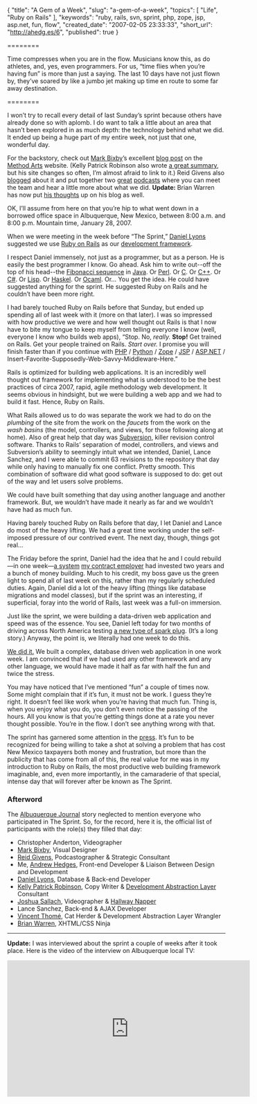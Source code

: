 {
  "title": "A Gem of a Week",
  "slug": "a-gem-of-a-week",
  "topics": [
    "Life",
    "Ruby on Rails"
  ],
  "keywords": "ruby, rails, svn, sprint, php, zope, jsp, asp.net, fun, flow",
  "created_date": "2007-02-05 23:33:33",
  "short_url": "http://ahedg.es/6",
  "published": true
}

========

Time compresses when you are in the flow. Musicians know this, as do athletes, and, yes, even programmers. For us, “time flies when you’re having fun” is more than just a saying. The last 10 days have not just flown by, they’ve soared by like a jumbo jet making up time en route to some far away destination.

========

I won’t try to recall every detail of last Sunday’s sprint because others have already done so with aplomb. I do want to talk a little about an area that hasn’t been explored in as much depth: the technology behind what we did. It ended up being a huge part of my entire week, not just that one, wonderful day.

<!--
<div class="photo-left">
	<p>
		<img src="http://static.zooomr.com/images/688986_0b43c0c834.jpg" alt="Obligatory Artsy Shot">
	</p>
</div>
-->

For the backstory, check out [Mark Bixby](http://markbixby.com/)’s excellent [blog post](http://www.methodarts.com/blog/post/the_sprint/) on the [Method Arts](http://methodarts.com/) website. (Kelly Patrick Robinson also wrote [a great summary](http://kellypatrickrobinson.com/), but his site changes so often, I’m almost afraid to link to it.) Reid Givens also [blogged](http://www.reidgivens.com/roi_blog/2007/02/04/10-professionals-12-hours-1-big-task-the-method-arts-sprint/) about it and put together two [great](http://www.reidgivens.com/roi_blog/2007/02/04/method-arts-sprint-podcast-brian-warren/) [podcasts](http://www.reidgivens.com/roi_blog/2007/02/04/method-arts-sprint-podcast/) where you can meet the team and hear a little more about what we did. **Update:** Brian Warren has now put [his thoughts](http://bw.watchtan.com/article/358/the-sprint) up on his blog as well.

OK, I’ll assume from here on that you’re hip to what went down in a borrowed office space in Albuquerque, New Mexico, between 8:00 a.m. and 8:00 p.m. Mountain time, January 28, 2007.

When we were meeting in the week before “The Sprint,” [Daniel Lyons](http://storytotell.org/) suggested we use [Ruby on Rails](http://en.wikipedia.org/wiki/Ruby_on_Rails) as our [development framework](http://en.wikipedia.org/wiki/Framework).

I respect Daniel immensely, not just as a programmer, but as a person. He is easily the best programmer I know. Go ahead. Ask him to write out--off the top of his head--the [Fibonacci sequence](http://en.wikipedia.org/wiki/Fibonacci_sequence) in [Java](http://en.wikipedia.org/wiki/Java_%28programming_language%29). Or [Perl](http://en.wikipedia.org/wiki/Perl). Or [C](http://en.wikipedia.org/wiki/C_%28programming_language%29). Or [C++](http://en.wikipedia.org/wiki/C++). Or [C#](http://en.wikipedia.org/wiki/C_Sharp). Or [Lisp](http://en.wikipedia.org/wiki/Lisp_%28programming_language%29). Or [Haskel](http://en.wikipedia.org/wiki/Haskell_%28programming_language%29). Or [Ocaml](http://en.wikipedia.org/wiki/OCaml). Or... You get the idea. He could have suggested anything for the sprint. He suggested Ruby on Rails and he couldn’t have been more right.

I had barely touched Ruby on Rails before that Sunday, but ended up spending all of last week with it (more on that later). I was so impressed with how productive we were and how well thought out Rails is that I now have to bite my tongue to keep myself from telling everyone I know (well, everyone I know who builds web apps), “Stop. No, _really._ **Stop!** Get trained on Rails. Get your people trained on Rails. _Start over._ I promise you will finish faster than if you continue with [PHP](http://en.wikipedia.org/wiki/PHP) / [Python](http://en.wikipedia.org/wiki/Python_%28programming_language%29) / [Zope](http://en.wikipedia.org/wiki/Zope) / [JSP](http://en.wikipedia.org/wiki/JavaServer_Pages) / [ASP.NET](http://en.wikipedia.org/wiki/ASP.NET) / Insert-Favorite-Supposedly-Web-Savvy-Middleware-Here.”

Rails is optimized for building web applications. It is an incredibly well thought out framework for implementing what is understood to be the best practices of circa 2007, rapid, agile methodology web development. It seems obvious in hindsight, but we were building a web app and we had to build it fast. Hence, Ruby on Rails.

<!--
<div class="photo-left">
	<p>
		<img src="http://static.zooomr.com/images/688994_f6d655237d.jpg" alt="Daniel and Lance">
	</p>
</div>
-->

What Rails allowed us to do was separate the work we had to do on the _plumbing_ of the site from the work on the _faucets_ from the work on the _wash basins_ (the model, controllers, and views, for those following along at home). Also of great help that day was [Subversion](http://en.wikipedia.org/wiki/Subversion_%28software%29), killer revision control software. Thanks to Rails’ separation of model, controllers, and views and Subversion’s ability to seemingly intuit what we intended, Daniel, Lance Sanchez, and I were able to commit 63 revisions to the repository that day while only having to manually fix one conflict. Pretty smooth. This combination of software did what good software is supposed to do: get out of the way and let users solve problems.

We could have built something that day using another language and another framework. But, we wouldn’t have made it nearly as far and we wouldn’t have had as much fun.

Having barely touched Ruby on Rails before that day, I let Daniel and Lance do most of the heavy lifting. We had a great time working under the self-imposed pressure of our contrived event. The next day, though, things got real…

The Friday before the sprint, Daniel had the idea that he and I could rebuild—in one week—[a system](http://apexednm.org/) [my contract employer](http://apexeducation.org/) had invested two years and a bunch of money building. Much to his credit, my boss gave us the green light to spend all of last week on this, rather than my regularly scheduled duties. Again, Daniel did a lot of the heavy lifting (things like database migrations and model classes), but if the sprint was an interesting, if superficial, foray into the world of Rails, last week was a full-on immersion.

Just like the sprint, we were building a data-driven web application and speed was of the essence. You see, Daniel left today for two months of driving across North America testing [a new type of spark plug](http://www.pulstarplug.com/index.php). (It’s a long story.) Anyway, the point is, we literally had one week to do this.

[We did it.](http://apexed.storytotell.org/) We built a complex, database driven web application in one work week. I am convinced that if we had used any other framework and any other language, we would have made it half as far with half the fun and twice the stress.

<!--
<div class="photo-left">
	<p>
		<img src="http://static.zooomr.com/images/688993_78228c2043.jpg" alt="Christopher Anderton">
	</p>
</div>
-->

You may have noticed that I’ve mentioned “fun” a couple of times now. Some might complain that if it’s fun, it must not be work. I guess they’re right. It doesn’t feel like work when you’re having that much fun. Thing is, when you enjoy what you do, you don’t even notice the passing of the hours. All you know is that you’re getting things done at a rate you never thought possible. You’re in the flow. I don’t see anything wrong with that.

The sprint has garnered some attention in the <a href="/assets/files/abqjournalstory.pdf" title="Reprint of Jan. 28 Albuquerque Journal story (236KB, PDF)">press</a>. It’s fun to be recognized for being willing to take a shot at solving a problem that has cost New Mexico taxpayers both money and frustration, but more than the publicity that has come from all of this, the real value for me was in my introduction to Ruby on Rails, the most productive web building framework imaginable, and, even more importantly, in the camaraderie of that special, intense day that will forever after be known as The Sprint.

### Afterword

The [Albuquerque Journal](http://www.abqjournal.com/) story neglected to mention everyone who participated in The Sprint. So, for the record, here it is, the official list of participants with the role(s) they filled that day:

<!--
<div class="photo-left">
	<p>
		<img src="http://static.zooomr.com/images/688987_8b778ddbce.jpg" alt="From left: Brian Warren, Mark Bixby, and Kelly Patrick Robinson">
	</p>
</div>
-->

* Christopher Anderton, Videographer
* [Mark Bixby](http://markbixby.com/), Visual Designer
* [Reid Givens](http://reidgivens.com/), Podcastographer & Strategic Consultant
* Me, [Andrew Hedges](http://newfangledtelegraph.com/), Front-end Developer & Liaison Between Design and Development
* [Daniel Lyons](http://storytotell.org/), Database & Back-end Developer
* [Kelly Patrick Robinson](http://kellypatrickrobinson.com/), Copy Writer & [Development Abstraction Layer](http://www.joelonsoftware.com/articles/DevelopmentAbstraction.html) Consultant
* [Joshua Sallach](http://nrpro.com/), Videographer & [Hallway Napper](http://beta.zooomr.com/photos/newfangledtelegraph/688996)
* Lance Sanchez, Back-end & AJAX Developer
* [Vincent Thomé](http://vincentthome.com/), Cat Herder & Development Abstraction Layer Wrangler
* [Brian Warren](http://begoodnotbad.com/), XHTML/CSS Ninja

---

**Update:** I was interviewed about the sprint a couple of weeks after it took place. Here is the video of the interview on Albuquerque local TV:

<iframe width="560" height="315" src="https://www.youtube.com/embed/r9RgAmGI-g8" frameborder="0" allow="accelerometer; autoplay; encrypted-media; gyroscope; picture-in-picture" allowfullscreen></iframe>

